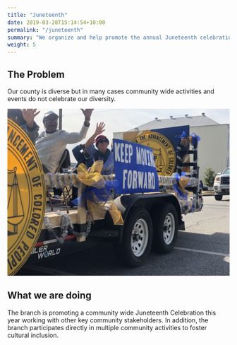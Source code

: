 ```yaml
---
title: "Juneteenth"
date: 2019-03-28T15:14:54+10:00
permalink: "/juneteenth"
summary: "We organize and help promote the annual Juneteenth celebration in downtown Eufaula."
weight: 5
---
```


## The Problem 

Our county is diverse but in many cases community wide activities and events do not celebrate our diversity. 

![2023 MLK day parade float](/images/2023-mlk-parade.jpg)

## What we are doing 

The branch is promoting a community wide Juneteenth Celebration this year working with other key community stakeholders. In addition, the branch participates directly in multiple community activities to foster cultural inclusion.   
